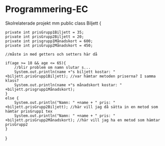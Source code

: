 # Programmering-EC
Skolrelaterade projekt mm
public class Biljett {
	
	private int prisGrupp1Biljett = 35;
	private int prisGrupp2Biljett = 20;
	private int prisgrupp1Månadskort = 600;
	private int prisGrupp2Månadskort = 450;
	
	//måste in med getters och setters här då
	
	if(age >= 18 && age <= 65){
		//blir problem om namn slutar s...
		System.out.println(name +"s biljett kostar: " +biljett.prisGrupp1Biljett); //var hämtar metoden priserna? I samma klass?
		System.out.println(name +"s månadskort kostar: " +biljett.prisgrupp1Månadskort);
	} 
	else {
		System.out.println("Namn: " +name + " pris: " +biljett.prisGrupp2Biljett); //här vill jag då sätta in en metod som hämtar prisGrupp1 tex
		System.out.println("Namn: " +name + " pris: " +biljett.prisGrupp2Månadskort); //här vill jag ha en metod som hämtar prisGrupp2
	}

}
